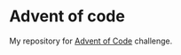 # Advent of code

My repository for [Advent of Code](https://adventofcode.com/2023/about) challenge. 
